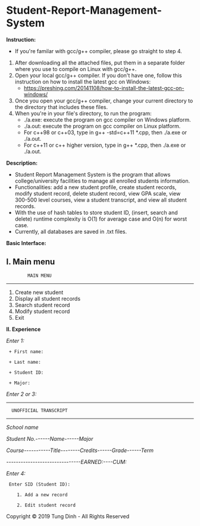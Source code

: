 # Student-Report-Management-System

**Instruction:**

  * If you're familar with gcc/g++ compiler, please go straight to step 4.
  1. After downloading all the attached files, put them in a separate folder where you use to compile on Linux with gcc/g++.
  2. Open your local gcc/g++ compiler. If you don't have one, follow this instruction on how to install the latest gcc on Windows:
     + https://preshing.com/20141108/how-to-install-the-latest-gcc-on-windows/
  3. Once you open your gcc/g++ compiler, change your current directory to the directory that includes these files.
  4. When you're in your file's directory, to run the program:
     * ./a.exe: execute the program on gcc compiler on Windows platform.
     * ./a.out: execute the program on gcc compiler on Linux platform.
     + For c++98 or c++03, type in g++ -std=c++11 *.cpp, then ./a.exe or ./a.out.
     + For c++11 or c++ higher version, type in g++ *.cpp, then ./a.exe or ./a.out.
    
**Description:** 

  + Student Report Management System is the program that allows college/university facilities to manage all enrolled students information. 
  + Functionalities: add a new student profile, create student records, modify student record, delete student record, view GPA scale, view 300-500 level courses, view a student transcript, and view all student records.
  + With the use of hash tables to store student ID, (insert, search and delete) runtime complexity is O(1) for average case and O(n) for worst case.
  + Currently, all databases are saved in .txt files.
  
**Basic Interface:**

**I. Main menu**
  ------------------------------
            MAIN MENU
  ------------------------------
  1. Create new student
  2. Display all student records
  3. Search student record
  4. Modify student record
  5. Exit

**II. Experience**

  _Enter 1:_
  
     + First name:
     
     + Last name:
     
     + Student ID:
     
     + Major:
     
  _Enter 2 or 3:_
  
  ------------------------------
      UNOFFICIAL TRANSCRIPT
  ------------------------------
  
  _School name_
  
  _Student No.------Name------Major_
  
  _Course-----------Title--------Credits------Grade------Term_
  
  _-------------------------------EARNED:----CUM:_
  
  _Enter 4:_
     
     Enter SID (Student ID):
     
        1. Add a new record
     
        2. Edit student record
  
  Copyright © 2019 Tung Dinh - All Rights Reserved

